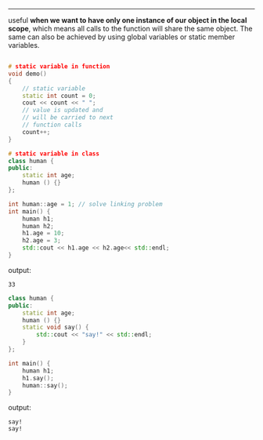 ------

useful **when we want to have only one instance of our object in the local scope**, which means all calls to the function will share the same object. The same can also be achieved by using global variables or static member variables.

```C++

# static variable in function
void demo() 
{ 
	// static variable 
	static int count = 0; 
	cout << count << " "; 	
	// value is updated and 
	// will be carried to next 
	// function calls 
	count++; 
}
```


```C++
# static variable in class
class human {
public:
	static int age;
	human () {}
};

int human::age = 1; // solve linking problem
int main() {
	human h1;
	human h2;
	h1.age = 10;
	h2.age = 3;
	std::cout << h1.age << h2.age<< std::endl;
}
```

output:
```
33
```

```C++
class human {
public:
	static int age;
	human () {}
	static void say() {
		std::cout << "say!" << std::endl;
	}
};

int main() {
	human h1;
	h1.say();
	human::say();
}
```
output:
```
say!
say!
```




